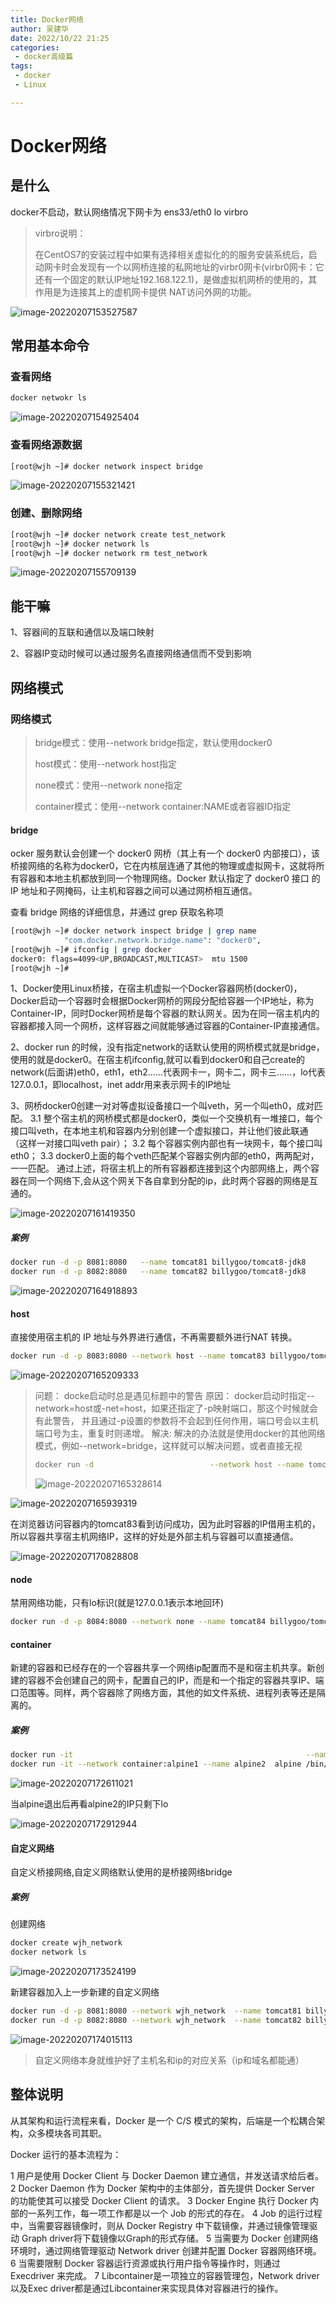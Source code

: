 ```yaml
---
title: Docker网络
author: 吴建华
date: 2022/10/22 21:25
categories:
 - docker高级篇
tags:
 - docker
 - Linux

---
```

# Docker网络

## 是什么

docker不启动，默认网络情况下网卡为 ens33/eth0 lo virbro

> virbro说明：
>
> 在CentOS7的安装过程中如果有选择相关虚拟化的的服务安装系统后，启动网卡时会发现有一个以网桥连接的私网地址的virbr0网卡(virbr0网卡：它还有一个固定的默认IP地址192.168.122.1)，是做虚拟机网桥的使用的，其作用是为连接其上的虚机网卡提供 NAT访问外网的功能。

![image-20220207153527587](https://cdn.jsdelivr.net/gh/fhwlnetwork/blos_imgs/img/202202071537091.png)

## 常用基本命令

### 查看网络

```sh
docker netwokr ls
```

![image-20220207154925404](https://cdn.jsdelivr.net/gh/fhwlnetwork/blos_imgs/img/202202071549526.png)

### 查看网络源数据

```sh
[root@wjh ~]# docker network inspect bridge
```

![image-20220207155321421](https://cdn.jsdelivr.net/gh/fhwlnetwork/blos_imgs/img/202202071553493.png)

### 创建、删除网络

```sh
[root@wjh ~]# docker network create test_network
[root@wjh ~]# docker network ls
[root@wjh ~]# docker network rm test_network
```

![image-20220207155709139](https://cdn.jsdelivr.net/gh/fhwlnetwork/blos_imgs/img/202202071557208.png)

## 能干嘛

1、容器间的互联和通信以及端口映射

2、容器IP变动时候可以通过服务名直接网络通信而不受到影响

## 网络模式

### 网络模式

> bridge模式：使用--network  bridge指定，默认使用docker0
>
> host模式：使用--network host指定
>
> none模式：使用--network none指定
>
> container模式：使用--network container:NAME或者容器ID指定

#### bridge

ocker 服务默认会创建一个 docker0 网桥（其上有一个 docker0 内部接口），该桥接网络的名称为docker0，它在内核层连通了其他的物理或虚拟网卡，这就将所有容器和本地主机都放到同一个物理网络。Docker 默认指定了 docker0 接口 的 IP 地址和子网掩码，让主机和容器之间可以通过网桥相互通信。

查看 bridge 网络的详细信息，并通过 grep 获取名称项

```sh
[root@wjh ~]# docker network inspect bridge | grep name
            "com.docker.network.bridge.name": "docker0",
[root@wjh ~]# ifconfig | grep docker
docker0: flags=4099<UP,BROADCAST,MULTICAST>  mtu 1500
[root@wjh ~]# 

```

1、Docker使用Linux桥接，在宿主机虚拟一个Docker容器网桥(docker0)，Docker启动一个容器时会根据Docker网桥的网段分配给容器一个IP地址，称为Container-IP，同时Docker网桥是每个容器的默认网关。因为在同一宿主机内的容器都接入同一个网桥，这样容器之间就能够通过容器的Container-IP直接通信。

2、docker run 的时候，没有指定network的话默认使用的网桥模式就是bridge，使用的就是docker0。在宿主机ifconfig,就可以看到docker0和自己create的network(后面讲)eth0，eth1，eth2……代表网卡一，网卡二，网卡三……，lo代表127.0.0.1，即localhost，inet addr用来表示网卡的IP地址

3、网桥docker0创建一对对等虚拟设备接口一个叫veth，另一个叫eth0，成对匹配。
   3.1 整个宿主机的网桥模式都是docker0，类似一个交换机有一堆接口，每个接口叫veth，在本地主机和容器内分别创建一个虚拟接口，并让他们彼此联通（这样一对接口叫veth pair）；
   3.2 每个容器实例内部也有一块网卡，每个接口叫eth0；
   3.3 docker0上面的每个veth匹配某个容器实例内部的eth0，两两配对，一一匹配。
 通过上述，将宿主机上的所有容器都连接到这个内部网络上，两个容器在同一个网络下,会从这个网关下各自拿到分配的ip，此时两个容器的网络是互通的。

![image-20220207161419350](https://cdn.jsdelivr.net/gh/fhwlnetwork/blos_imgs/img/202202071614441.png)

##### 案例

```sh
docker run -d -p 8081:8080   --name tomcat81 billygoo/tomcat8-jdk8
docker run -d -p 8082:8080   --name tomcat82 billygoo/tomcat8-jdk8
```

![image-20220207164918893](https://cdn.jsdelivr.net/gh/fhwlnetwork/blos_imgs/img/202202071649029.png)

#### host

直接使用宿主机的 IP 地址与外界进行通信，不再需要额外进行NAT 转换。

```sh
docker run -d -p 8083:8080 --network host --name tomcat83 billygoo/tomcat8-jdk8
```

![image-20220207165209333](https://cdn.jsdelivr.net/gh/fhwlnetwork/blos_imgs/img/202202071652000.png)

> 问题：
> docke启动时总是遇见标题中的警告
> 原因：
> docker启动时指定--network=host或-net=host，如果还指定了-p映射端口，那这个时候就会有此警告，
> 并且通过-p设置的参数将不会起到任何作用，端口号会以主机端口号为主，重复时则递增。
> 解决:
> 解决的办法就是使用docker的其他网络模式，例如--network=bridge，这样就可以解决问题，或者直接无视
>
> ```sh
> docker run -d                          --network host --name tomcat84 billygoo/tomcat8-jdk8
> ```
>
> ![image-20220207165328614](https://cdn.jsdelivr.net/gh/fhwlnetwork/blos_imgs/img/202202071653674.png)

![image-20220207165939319](https://cdn.jsdelivr.net/gh/fhwlnetwork/blos_imgs/img/202202071659401.png)

在浏览器访问容器内的tomcat83看到访问成功，因为此时容器的IP借用主机的，所以容器共享宿主机网络IP，这样的好处是外部主机与容器可以直接通信。

![image-20220207170828808](https://cdn.jsdelivr.net/gh/fhwlnetwork/blos_imgs/img/202202071708931.png)

#### node

禁用网络功能，只有lo标识(就是127.0.0.1表示本地回环)

```sh
docker run -d -p 8084:8080 --network none --name tomcat84 billygoo/tomcat8-jdk8
```

#### container

新建的容器和已经存在的一个容器共享一个网络ip配置而不是和宿主机共享。新创建的容器不会创建自己的网卡，配置自己的IP，而是和一个指定的容器共享IP、端口范围等。同样，两个容器除了网络方面，其他的如文件系统、进程列表等还是隔离的。

##### 案例

```sh
docker run -it                                                    --name alpine1  alpine /bin/sh
docker run -it --network container:alpine1 --name alpine2  alpine /bin/sh
```

![image-20220207172611021](https://cdn.jsdelivr.net/gh/fhwlnetwork/blos_imgs/img/202202071726120.png)

当alpine退出后再看alpine2的IP只剩下lo

![image-20220207172912944](https://cdn.jsdelivr.net/gh/fhwlnetwork/blos_imgs/img/202202071729060.png)

#### 自定义网络

自定义桥接网络,自定义网络默认使用的是桥接网络bridge

##### 案例

创建网络

```sh
docker create wjh_network
docker network ls
```

![image-20220207173524199](https://cdn.jsdelivr.net/gh/fhwlnetwork/blos_imgs/img/202202071735264.png)

新建容器加入上一步新建的自定义网络

```sh
docker run -d -p 8081:8080 --network wjh_network  --name tomcat81 billygoo/tomcat8-jdk8
docker run -d -p 8082:8080 --network wjh_network  --name tomcat82 billygoo/tomcat8-jdk8

```

![image-20220207174015113](https://cdn.jsdelivr.net/gh/fhwlnetwork/blos_imgs/img/202202071740216.png)

> 自定义网络本身就维护好了主机名和ip的对应关系（ip和域名都能通）

## 整体说明

从其架构和运行流程来看，Docker 是一个 C/S 模式的架构，后端是一个松耦合架构，众多模块各司其职。

Docker 运行的基本流程为：

1 用户是使用 Docker Client 与 Docker Daemon 建立通信，并发送请求给后者。
2 Docker Daemon 作为 Docker 架构中的主体部分，首先提供 Docker Server 的功能使其可以接受 Docker Client 的请求。
3 Docker Engine 执行 Docker 内部的一系列工作，每一项工作都是以一个 Job 的形式的存在。
4 Job 的运行过程中，当需要容器镜像时，则从 Docker Registry 中下载镜像，并通过镜像管理驱动 Graph driver将下载镜像以Graph的形式存储。
5 当需要为 Docker 创建网络环境时，通过网络管理驱动 Network driver 创建并配置 Docker 容器网络环境。
6 当需要限制 Docker 容器运行资源或执行用户指令等操作时，则通过 Execdriver 来完成。
7 Libcontainer是一项独立的容器管理包，Network driver以及Exec driver都是通过Libcontainer来实现具体对容器进行的操作。
